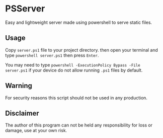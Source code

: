 # PSServer
Easy and lightweight server made using powershell to serve static files.

## Usage
Copy `server.ps1` file to your project directory. then open your terminal and type `powershell server.ps1` then press `Enter`.

You may need to type `powershell -ExecutionPolicy Bypass -File server.ps1` if your device do not allow running `.ps1` files by default.

## Warning
For security reasons this script should not be used in any production.

## Disclaimer
The author of this program can not be held any responsibility for loss or damage, use at your own risk.
